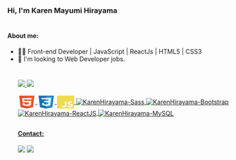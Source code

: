 <h3>Hi, I'm Karen Mayumi Hirayama<h3>
 
 #
 
<h4>About me:</h4>
 <ul>
   <li>👩‍💻 Front-end Developer | JavaScript | ReactJs | HTML5 | CSS3 </li>
   <li>👀 I'm looking to Web Developer jobs.</li>

  #
   
 <div style="display: inline_block">
  <a href="https://github.com/karenhirayama">
  <img height="180em" src="https://github-readme-stats.vercel.app/api?username=karenhirayama&show_icons=true&theme=react&include_all_commits=true&count_private=true"/>
  <img height="180em" src="https://github-readme-stats.vercel.app/api/top-langs/?username=karenhirayama&layout=compact&langs_count=7&theme=react"/>
</div>
   
<div style="display: inline_block"><br>
  <img align="center" alt="KarenHirayama-HTML" height="30" width="40" src="https://raw.githubusercontent.com/devicons/devicon/master/icons/html5/html5-original.svg">
  <img align="center" alt="KarenHirayama-CSS" height="30" width="40" src="https://raw.githubusercontent.com/devicons/devicon/master/icons/css3/css3-original.svg">
  <img align="center" alt="KarenHirayama-JS" height="30" width="40" src="https://raw.githubusercontent.com/devicons/devicon/master/icons/javascript/javascript-plain.svg">
 <img align="center" alt="KarenHirayama-Sass" height="30" width="40" src="https://cdn.jsdelivr.net/gh/devicons/devicon/icons/sass/sass-original.svg" />
 <img align="center" alt="KarenHirayama-Bootstrap" height="30" width="40" src="https://cdn.jsdelivr.net/gh/devicons/devicon/icons/bootstrap/bootstrap-original.svg" />
 <img  align="center" alt="KarenHirayama-ReactJS" height="30" width="40" src="https://cdn.jsdelivr.net/gh/devicons/devicon/icons/react/react-original.svg" />
 <img align="center" alt="KarenHirayama-MySQL" height="30" width="40" src="https://cdn.jsdelivr.net/gh/devicons/devicon/icons/mysql/mysql-original-wordmark.svg" />
</div>
  
  ##
   
<div>
 <h4>Contact:</h4>
  <a href = "mailto:karenm.hirayama@gmail.com"><img src="https://img.icons8.com/color/48/000000/gmail-new.png" target="_blank"></a>
  <a href="https://www.linkedin.com/in/karenhirayama/" target="_blank"><img src="https://img.icons8.com/fluency/48/000000/linkedin.png" target="_blank"></a> 
</div>
